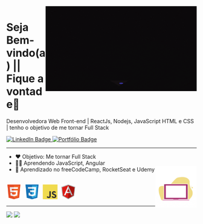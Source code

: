 <img src="code.gif" width="400px" align="right" />



# Seja Bem-vindo(a) || Fique a vontade🤍
Desenvolvedora Web Front-end | ReactJs, Nodejs, JavaScript HTML e CSS |
tenho o objetivo de me tornar Full Stack 

<div id="badges">
  <a href = "https://www.linkedin.com/in/isabela-de-oliveira-athayde-41730a24b/e">
    <img src="https://img.shields.io/badge/LinkedIn-171e75?style=for-the-badge&logo=linkedin&logoColor=white" alt="LinkedIn Badge"/>
  </a>
  <a href= "https://isabela-portfolio.netlify.app">
    <img src= "https://img.shields.io/badge/-Portf%C3%B3lio-indigo?style=for-the-badge&logoColor=white" alt="Portfólio Badge"/>
   </a>
</div>

---

- ❤ Objetivo: Me tornar Full Stack
- 👩‍💻 Aprendendo JavaScript, Angular
- 📘 Aprendizado no freeCodeCamp, RocketSeat e Udemy
 <img src="minibanner.gif" width = "110px" align="right"/>&nbsp;

<div>
 <img src="https://github.com/devicons/devicon/blob/master/icons/html5/html5-original.svg" title="HTML5" alt="HTML" width="40" height="40"/>&nbsp;
 <img src="https://github.com/devicons/devicon/blob/master/icons/css3/css3-original.svg" title="CSS3" alt="CSS" width="40" height="40""/>&nbsp;
 <img src="https://github.com/devicons/devicon/blob/master/icons/javascript/javascript-original.svg" title="JavaScript" alt="JavaScript" width="40" height="40"/>&nbsp;
 <img src="https://github.com/devicons/devicon/blob/master/icons/angularjs/angularjs-original.svg" title="Angularjs" alt="Angular" width="40" height="40"/>&nbsp;
</div>



---


<div align="left">
<img height = "190em" src="https://github-readme-stats.vercel.app/api/top-langs/?username=IsabelaAthayde&show_icons=true&theme=jolly"/>
<img height = "190em" src="https://github-readme-stats.vercel.app/api?username=IsabelaAthayde&theme=jolly&show_icons=true"/>
</div>
